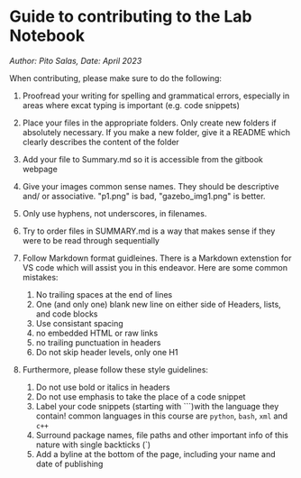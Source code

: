 # Guide to contributing to the Lab Notebook
*Author: Pito Salas, Date: April 2023*

When contributing, please make sure to do the following:

1. Proofread your writing for spelling and grammatical errors, especially in areas where excat typing is important (e.g. code snippets)
2. Place your files in the appropriate folders. Only create new folders if absolutely necessary. If you make a new folder, give it a README which clearly describes the content of the folder
3. Add your file to Summary.md so it is accessible from the gitbook webpage
4. Give your images common sense names. They should be descriptive and/ or associative. "p1.png" is bad, "gazebo_img1.png" is better.
5. Only use hyphens, not underscores, in filenames.
6. Try to order files in SUMMARY.md is a way that makes sense if they were to be read through sequentially
7. Follow Markdown format guidleines. There is a Markdown extenstion for VS code which will assist you in this endeavor. Here are some common mistakes:

   1. No trailing spaces at the end of lines
   2. One (and only one) blank new line on either side of Headers, lists, and code blocks
   3. Use consistant spacing
   4. no embedded HTML or raw links
   5. no trailing punctuation in headers
   6. Do not skip header levels, only one H1

8. Furthermore, please follow these style guidelines:

   1. Do not use bold or italics in headers
   2. Do not use emphasis to take the place of a code snippet
   3. Label your code snippets \(starting with \`\`\`)with the language they contain! common languages in this course are `python`, `bash`, `xml` and `c++`
   4. Surround package names, file paths and other important info of this nature with single backticks \(\`)
   5. Add a byline at the bottom of the page, including your name and date of publishing

